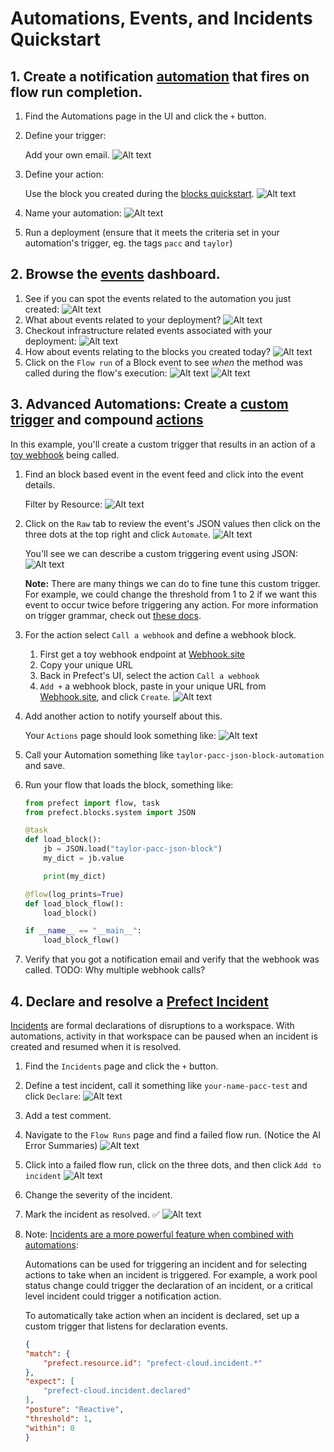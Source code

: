 # Automations, Events, and Incidents Quickstart

## 1. Create a notification [automation](https://docs.prefect.io/latest/concepts/automations/) that fires on flow run completion.
1. Find the Automations page in the UI and click the `+` button.
2. Define your trigger:

    Add your own email.
    ![Alt text](trigger_ui.png)
3. Define your action:

    Use the block you created during the [blocks quickstart](../3_blocks_integrations/README.md).
    ![Alt text](action_ui.png)
4. Name your automation:
    ![Alt text](automation_name.png)
5. Run a deployment (ensure that it meets the criteria set in your automation's trigger, eg. the tags `pacc` and `taylor`)

## 2. Browse the [events](https://docs.prefect.io/latest/concepts/events/) dashboard.

1. See if you can spot the events related to the automation you just created:
    ![Alt text](event_feed_automations.png)
1. What about events related to your deployment?
    ![Alt text](event_feed_deployments.png)
1. Checkout infrastructure related events associated with your deployment:
    ![Alt text](event_feed_docker.png)
1. How about events relating to the blocks you created today?
    ![Alt text](event_feed_blocks.png)
1. Click on the `Flow run` of a Block event to see _when_ the method was called during the flow's execution:
    ![Alt text](block_event_flow_run.png)
    ![Alt text](flow_run_with_block_event.png)

## 3. Advanced Automations: Create a [custom trigger](https://docs.prefect.io/latest/concepts/automations/#custom-triggers) and compound [actions](https://docs.prefect.io/latest/concepts/automations/#actions)

In this example, you'll create a custom trigger that results in an action of a [toy webhook](https://webhook.site/) being called.

1. Find an block based event in the event feed and click into the event details.

    Filter by Resource:
    ![Alt text](block_filter.png)
2. Click on the `Raw` tab to review the event's JSON values then click on the three dots at the top right and click `Automate`.
    ![Alt text](event_automate_button.png)

    You'll see we can describe a custom triggering event using JSON:
    ![Alt text](custom_trigger.png)

    **Note:** There are many things we can do to fine tune this custom trigger. For example, we could change the threshold from 1 to 2 if we want this event to occur twice before triggering any action. For more information on trigger grammar, check out [these docs](https://docs.prefect.io/latest/concepts/automations/#custom-triggers).

3. For the action select `Call a webhook` and define a webhook block.
    1. First get a toy webhook endpoint at [Webhook.site](https://webhook.site/)
    2. Copy your unique URL
    3. Back in Prefect's UI, select the action `Call a webhook`
    4. `Add +` a webhook block, paste in your unique URL from [Webhook.site](https://webhook.site/), and click `Create`.
    ![Alt text](create_webhook_block.png)
4. Add another action to notify yourself about this. 
    
    Your `Actions` page should look something like:
    ![Alt text](compound_actions.png)
5. Call your Automation something like `taylor-pacc-json-block-automation` and save.
6.  Run your flow that loads the block, something like:
    ```python
    from prefect import flow, task
    from prefect.blocks.system import JSON

    @task
    def load_block():
        jb = JSON.load("taylor-pacc-json-block")
        my_dict = jb.value

        print(my_dict)

    @flow(log_prints=True)
    def load_block_flow():
        load_block()

    if __name__ == "__main__":
        load_block_flow()
    ```
7. Verify that you got a notification email and verify that the webhook was called.
TODO: Why multiple webhook calls?

## 4. Declare and resolve a [Prefect Incident](https://docs.prefect.io/latest/cloud/incidents/)

[Incidents](https://docs.prefect.io/latest/cloud/incidents/) are formal declarations of disruptions to a workspace. With automations, activity in that workspace can be paused when an incident is created and resumed when it is resolved.

1. Find the `Incidents` page and click the `+` button.
2. Define a test incident, call it something like `your-name-pacc-test` and click `Declare`:
    ![Alt text](declare_incident.png)
3. Add a test comment.
4. Navigate to the `Flow Runs` page and find a failed flow run. (Notice the AI Error Summaries)
    ![Alt text](failed_flow_runs.png)
    
5. Click into a failed flow run, click on the three dots, and then click `Add to incident` 
    ![Alt text](add_to_incident.png)
6. Change the severity of the incident.
7. Mark the incident as resolved. ✅
    ![Alt text](example_incident.png)
8. Note: [Incidents are a more powerful feature when combined with automations](https://docs.prefect.io/latest/cloud/incidents/#incident-automations):
    
    Automations can be used for triggering an incident and for selecting actions to take when an incident is triggered. For example, a work pool status change could trigger the declaration of an incident, or a critical level incident could trigger a notification action.

    To automatically take action when an incident is declared, set up a custom trigger that listens for declaration events.

    ```JSON
    {
    "match": {
        "prefect.resource.id": "prefect-cloud.incident.*"
    },
    "expect": [
        "prefect-cloud.incident.declared"
    ],
    "posture": "Reactive",
    "threshold": 1,
    "within": 0
    }
    ```




    
